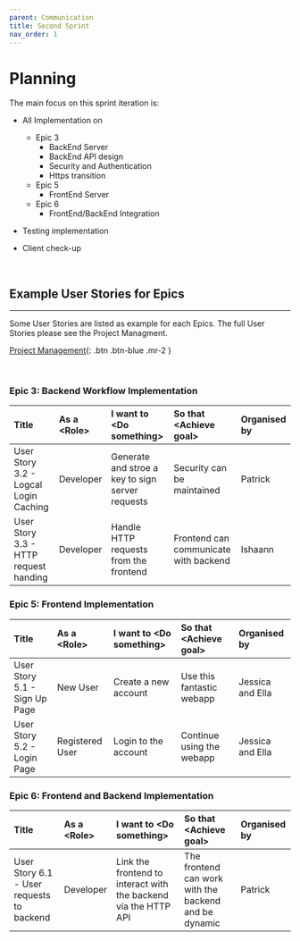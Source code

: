 ```yaml
---
parent: Communication
title: Second Sprint 
nav_order: 1
---
```


# Planning 
The main focus on this sprint iteration is: 
- All Implementation on 
    - Epic 3
        - BackEnd Server 
        - BackEnd API design 
        - Security and Authentication 
        - Https transition 
    - Epic 5
        - FrontEnd Server 
    - Epic 6 
        - FrontEnd/BackEnd Integration 

- Testing implementation 
- Client check-up 

<p>&nbsp;</p>

## Example User Stories for Epics 
---
Some User Stories are listed as example for each Epics. 
The full User Stories please see the Project Managment.

[Project Management](https://github.com/users/GNyoufun/projects/1){: .btn .btn-blue .mr-2 }

<p>&nbsp;</p>

### Epic 3: Backend Workflow Implementation 
| Title | As a \<Role\>| I want to \<Do something\>| So that \<Achieve goal\> | Organised by | 
|:------------------|:--------------|:------------------|:--------------|:--------------|
| User Story 3.2 - Logcal Login Caching | Developer | Generate and stroe a key to sign server requests | Security can be maintained | Patrick |
| User Story 3.3 - HTTP request handing | Developer | Handle HTTP requests from the frontend | Frontend can communicate with backend | Ishaann| 

### Epic 5: Frontend Implementation

| Title | As a \<Role\>| I want to \<Do something\>| So that \<Achieve goal\> | Organised by | 
|:------------------|:--------------|:------------------|:--------------|:--------------|
| User Story 5.1 - Sign Up Page | New User | Create a new account | Use this fantastic webapp | Jessica and Ella |
| User Story 5.2 - Login Page | Registered User | Login to the account | Continue using the webapp | Jessica and Ella | 

### Epic 6: Frontend and Backend Implementation
| Title | As a \<Role\>| I want to \<Do something\>| So that \<Achieve goal\> | Organised by | 
|:------------------|:--------------|:------------------|:--------------|:--------------|
| User Story 6.1 - User requests to backend | Developer | Link the frontend to interact with the backend via the HTTP API | The frontend can work with the backend and be dynamic | Patrick |